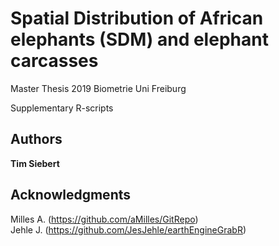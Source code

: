 # Spatial Distribution of African elephants (SDM) and elephant carcasses

Master Thesis 2019 Biometrie Uni Freiburg

Supplementary R-scripts

## Authors

**Tim Siebert** 

## Acknowledgments
Milles A. (https://github.com/aMilles/GitRepo) \
Jehle J. (https://github.com/JesJehle/earthEngineGrabR)
